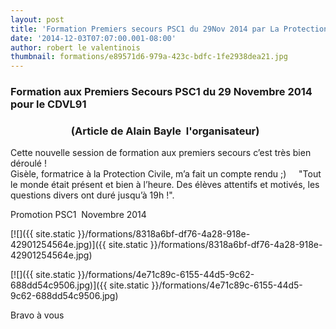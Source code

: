 ```yaml
---
layout: post
title: 'Formation Premiers secours PSC1 du 29Nov 2014 par La Protection Civile '
date: '2014-12-03T07:07:00.001-08:00'
author: robert le valentinois
thumbnail: formations/e89571d6-979a-423c-bdfc-1fe2938dea21.jpg
---
```

### Formation aux Premiers Secours PSC1 du 29 Novembre 2014&nbsp; pour le CDVL91

### &nbsp;&nbsp;&nbsp;&nbsp;&nbsp;&nbsp;&nbsp;&nbsp;&nbsp;&nbsp;&nbsp;&nbsp;&nbsp;&nbsp;&nbsp;&nbsp;&nbsp;&nbsp;&nbsp;&nbsp;&nbsp;&nbsp;&nbsp;&nbsp; **(**Article de Alain Bayle&nbsp; l'organisateur**)**

Cette nouvelle session de formation aux premiers secours c’est très bien déroulé&nbsp;!&nbsp;  
Gisèle, formatrice à la Protection Civile, m’a fait un compte rendu&nbsp;;)&nbsp;&nbsp;&nbsp;&nbsp; "Tout le monde était présent et bien à l’heure. Des élèves attentifs et motivés, les questions divers ont duré jusqu’à 19h&nbsp;!".

  

Promotion PSC1&nbsp; Novembre 2014

[![]({{ site.static }}/formations/8318a6bf-df76-4a28-918e-42901254564e.jpg)]({{ site.static }}/formations/8318a6bf-df76-4a28-918e-42901254564e.jpg)
  

[![]({{ site.static }}/formations/4e71c89c-6155-44d5-9c62-688dd54c9506.jpg)]({{ site.static }}/formations/4e71c89c-6155-44d5-9c62-688dd54c9506.jpg)
  

  

Bravo à vous&nbsp;

  

  

  

  

